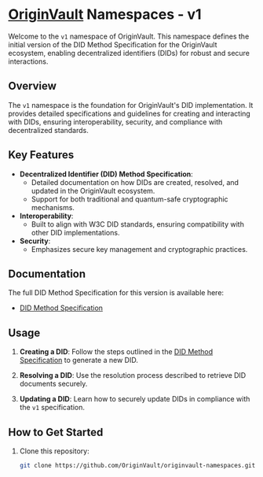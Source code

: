 # [OriginVault](https://www.originvault.io) Namespaces - v1

Welcome to the `v1` namespace of OriginVault. This namespace defines the initial version of the DID Method Specification for the OriginVault ecosystem, enabling decentralized identifiers (DIDs) for robust and secure interactions.

## Overview

The `v1` namespace is the foundation for OriginVault's DID implementation. It provides detailed specifications and guidelines for creating and interacting with DIDs, ensuring interoperability, security, and compliance with decentralized standards.

## Key Features

- **Decentralized Identifier (DID) Method Specification**:
  - Detailed documentation on how DIDs are created, resolved, and updated in the OriginVault ecosystem.
  - Support for both traditional and quantum-safe cryptographic mechanisms.
- **Interoperability**:
  - Built to align with W3C DID standards, ensuring compatibility with other DID implementations.
- **Security**:
  - Emphasizes secure key management and cryptographic practices.

## Documentation

The full DID Method Specification for this version is available here:
- [DID Method Specification](./did_method_specification.md)

## Usage

1. **Creating a DID**:
   Follow the steps outlined in the [DID Method Specification](./did_method_specification.md) to generate a new DID.

2. **Resolving a DID**:
   Use the resolution process described to retrieve DID documents securely.

3. **Updating a DID**:
   Learn how to securely update DIDs in compliance with the `v1` specification.

## How to Get Started

1. Clone this repository:
   ```bash
   git clone https://github.com/OriginVault/originvault-namespaces.git
